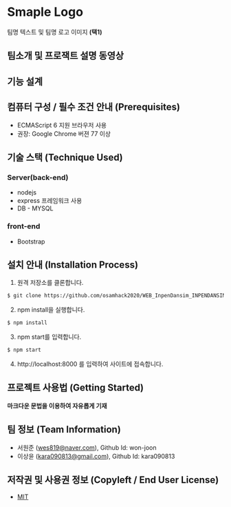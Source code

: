 
# Smaple Logo

팀명 텍스트 및 팀명 로고 이미지 **(택1)**

## 팀소개 및 프로잭트 설명 동영상


## 기능 설계


## 컴퓨터 구성 / 필수 조건 안내 (Prerequisites)
* ECMAScript 6 지원 브라우저 사용
* 권장: Google Chrome 버젼 77 이상

## 기술 스택 (Technique Used)
### Server(back-end)
 - nodejs 
 - express 프레임워크 사용
 - DB - MYSQL
 
### front-end
 -  Bootstrap

## 설치 안내 (Installation Process)
1. 원격 저장소를 클론합니다.
```bash
$ git clone https://github.com/osamhack2020/WEB_InpenDansim_INPENDANSIM.git
```
2. npm install을 실행합니다.
```bash
$ npm install
```
3. npm start를 입력합니다.
```bash
$ npm start
```
4. http://localhost:8000 를 입력하여 사이트에 접속합니다.


## 프로젝트 사용법 (Getting Started)
**마크다운 문법을 이용하여 자유롭게 기재**


 
## 팀 정보 (Team Information)
- 서원준 (wes819@naver.com), Github Id: won-joon
- 이상윤 (kara090813@gmail.com), Github Id: kara090813

## 저작권 및 사용권 정보 (Copyleft / End User License)
 * [MIT](https://github.com/osamhack2020/WEB_WatchMan_WatchMan/blob/master/LICENSE)
